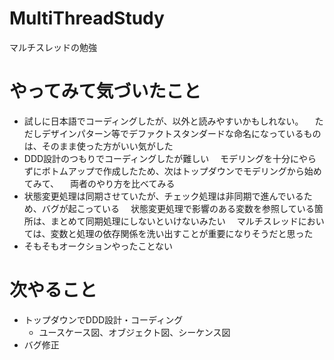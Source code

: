 # MultiThreadStudy
マルチスレッドの勉強

# やってみて気づいたこと
- 試しに日本語でコーディングしたが、以外と読みやすいかもしれない。
　ただしデザインパターン等でデファクトスタンダードな命名になっているものは、そのまま使った方がいい気がした
- DDD設計のつもりでコーディングしたが難しい
　モデリングを十分にやらずにボトムアップで作成したため、次はトップダウンでモデリングから始めてみて、
　両者のやり方を比べてみる
- 状態変更処理は同期させていたが、チェック処理は非同期で進んでいるため、バグが起こっている
　状態変更処理で影響のある変数を参照している箇所は、まとめて同期処理にしないといけないみたい
　マルチスレッドにおいては、変数と処理の依存関係を洗い出すことが重要になりそうだと思った
- そもそもオークションやったことない

# 次やること
- トップダウンでDDD設計・コーディング
  - ユースケース図、オブジェクト図、シーケンス図
- バグ修正

